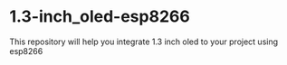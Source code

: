 # 1.3-inch_oled-esp8266
This repository will help you integrate 1.3 inch oled to your project using esp8266
